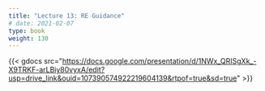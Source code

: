 ```yaml
---
title: "Lecture 13: RE Guidance"
# date: 2021-02-07
type: book
weight: 130
---
```


{{< gdocs src="https://docs.google.com/presentation/d/1NWx_QRISgXk_-X9TRKF-arLBiy80vyxA/edit?usp=drive_link&ouid=107390574922219604139&rtpof=true&sd=true" >}}
